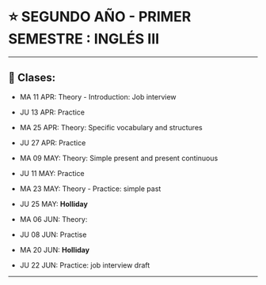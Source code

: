 # :star: SEGUNDO AÑO - PRIMER SEMESTRE : INGLÉS III

---

## :book: Clases:

- MA 11 APR: Theory - Introduction: Job interview

- JU 13 APR: Practice


- MA 25 APR: Theory: Specific vocabulary and structures

- JU 27 APR: Practice

- MA 09 MAY: Theory: Simple present and present continuous

- JU 11 MAY: Practice

- MA 23 MAY: Theory - Practice: simple past

- JU 25 MAY: **Holliday**

- MA 06 JUN: Theory: 

- JU 08 JUN: Practise

- MA 20 JUN: **Holliday**

- JU 22 JUN: Practice: job interview draft

---

